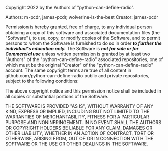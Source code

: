 Copyright 2022 by the Authors of "python-can-define-radio".

Authors: m-pcdr, james-pcdr, wolverine-is-the-best
Creator: james-pcdr

Permission is hereby granted, free of charge, to any individual person obtaining a copy of this software and associated documentation files (the "Software"), to use, copy, or modify copies of the Software, and to permit persons to whom the Software is furnished to do so in order **_to further the individual's education only._** The Software is **_not for sale or for Commercial use_** unless written permission is granted by at least two "Authors" of the "python-can-define-radio" associated repositories, one of which must be the original "Creator" of the "python-can-define-radio" account. The same copyright terms are true of all content in github.com/python-can-define-radio public and private repositories, subject to the following conditions:

The above copyright notice and this permission notice shall be included in all copies or substantial portions of the Software.

THE SOFTWARE IS PROVIDED "AS IS", WITHOUT WARRANTY OF ANY KIND, EXPRESS OR
IMPLIED, INCLUDING BUT NOT LIMITED TO THE WARRANTIES OF MERCHANTABILITY,
FITNESS FOR A PARTICULAR PURPOSE AND NONINFRINGEMENT. IN NO EVENT SHALL THE
AUTHORS OR COPYRIGHT HOLDERS BE LIABLE FOR ANY CLAIM, DAMAGES OR OTHER
LIABILITY, WHETHER IN AN ACTION OF CONTRACT, TORT OR OTHERWISE, ARISING FROM,
OUT OF OR IN CONNECTION WITH THE SOFTWARE OR THE USE OR OTHER DEALINGS IN THE
SOFTWARE.
